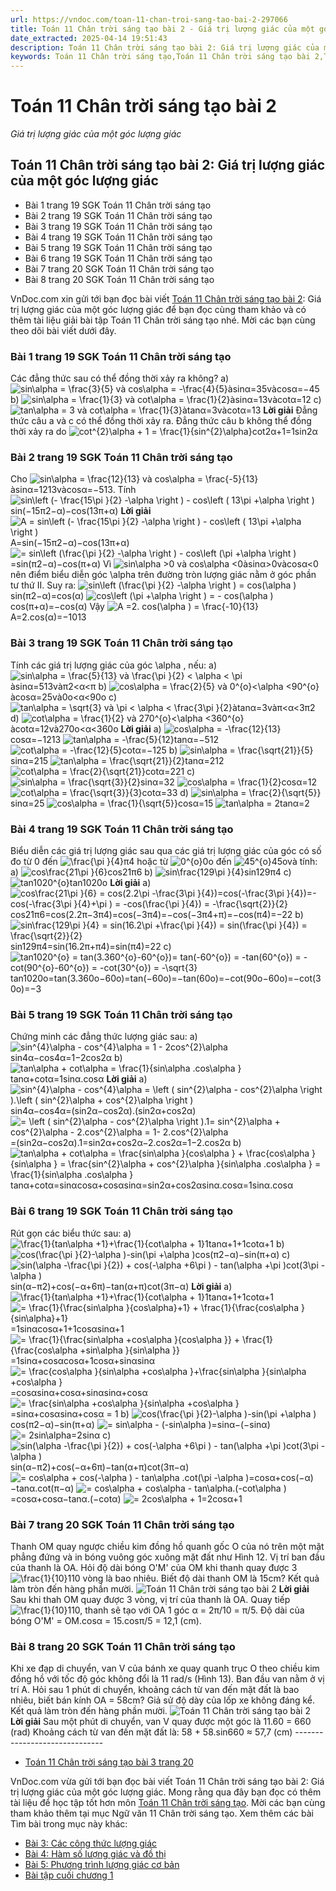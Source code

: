 ```yaml
---
url: https://vndoc.com/toan-11-chan-troi-sang-tao-bai-2-297066
title: Toán 11 Chân trời sáng tạo bài 2 - Giá trị lượng giác của một góc lượng giác - VnDoc.com
date_extracted: 2025-04-14 19:51:43
description: Toán 11 Chân trời sáng tạo bài 2: Giá trị lượng giác của một góc lượng giác được VnDoc.com sưu tầm và xin gửi tới bạn đọc cùng tham khảo để dễ dàng giải SGK Toán 11 Chân trời sáng tạo nhé.
keywords: Toán 11 Chân trời sáng tạo,Toán 11 Chân trời sáng tạo bài 2,Toán lớp 11 Chân trời sáng tạo,bài tập toán 11 Chân trời sáng tạo,giải sgk toán 11 Chân trời sáng tạo,giải toán 11 Chân trời sáng tạo,toán 11 ctst,toán 11 chân trời,toán 11,giải toán 11 Chân trời sáng tạo 1,giải toán 11 Chân trời sáng tạo bài 2,giải Toán 11 Chân trời sáng tạo bài 2 Giá trị lượng giác của một góc lượng giác,bài 2 Giá trị lượng giác của một góc lượng giác,Giá trị lượng giác của một góc lượng giác
---
```


# Toán 11 Chân trời sáng tạo bài 2
 _Giá trị lượng giác của một góc lượng giác_
## Toán 11 Chân trời sáng tạo bài 2: Giá trị lượng giác của một góc lượng giác
  * Bài 1 trang 19 SGK Toán 11 Chân trời sáng tạo
  * Bài 2 trang 19 SGK Toán 11 Chân trời sáng tạo
  * Bài 3 trang 19 SGK Toán 11 Chân trời sáng tạo
  * Bài 4 trang 19 SGK Toán 11 Chân trời sáng tạo
  * Bài 5 trang 19 SGK Toán 11 Chân trời sáng tạo
  * Bài 6 trang 19 SGK Toán 11 Chân trời sáng tạo
  * Bài 7 trang 20 SGK Toán 11 Chân trời sáng tạo
  * Bài 8 trang 20 SGK Toán 11 Chân trời sáng tạo

VnDoc.com xin gửi tới bạn đọc bài viết [Toán 11 Chân trời sáng tạo bài 2](<https://vndoc.com/toan-11-chan-troi-sang-tao-bai-2-297066>): Giá trị lượng giác của một góc lượng giác để bạn đọc cùng tham khảo và có thêm tài liệu giải bài tập Toán 11 Chân trời sáng tạo nhé. Mời các bạn cùng theo dõi bài viết dưới đây.
### Bài 1 trang 19 SGK Toán 11 Chân trời sáng tạo
Các đẳng thức sau có thể đồng thời xảy ra không?
a\) ![sin\\alpha = \\frac{3}{5} và cos\\alpha = -\\frac{4}{5}](https://i.vdoc.vn/data/image/blank.png)àsinα=35vàcosα=−45
b\) ![sin\\alpha = \\frac{1}{3} và cot\\alpha = \\frac{1}{2}](https://i.vdoc.vn/data/image/blank.png)àsinα=13vàcotα=12
c\) ![tan\\alpha = 3 và cot\\alpha = \\frac{1}{3}](https://i.vdoc.vn/data/image/blank.png)àtanα=3vàcotα=13
**Lời giải**
Đẳng thức câu a và c có thể đồng thời xảy ra.
Đẳng thức câu b không thể đồng thời xảy ra do ![cot^{2}\\alpha  + 1 = \\frac{1}{sin^{2}\\alpha}](https://i.vdoc.vn/data/image/blank.png)cot2α+1=1sin2α
### Bài 2 trang 19 SGK Toán 11 Chân trời sáng tạo
Cho ![sin\\alpha = \\frac{12}{13} và  cos\\alpha = \\frac{-5}{13}](https://i.vdoc.vn/data/image/blank.png)àsinα=1213vàcosα=−513. Tính ![sin\\left \(- \\frac{15\\pi }{2} -\\alpha \\right \) - cos\\left \( 13\\pi +\\alpha  \\right \)](https://i.vdoc.vn/data/image/blank.png)sin\(−15π2−α\)−cos\(13π+α\)
**Lời giải**
![A = sin\\left \(- \\frac{15\\pi }{2} -\\alpha \\right \) - cos\\left \( 13\\pi +\\alpha  \\right \)](https://i.vdoc.vn/data/image/blank.png) A=sin\(−15π2−α\)−cos\(13π+α\)
![= sin\\left \(\\frac{\\pi }{2} -\\alpha \\right \) - cos\\left \(\\pi +\\alpha  \\right \)](https://i.vdoc.vn/data/image/blank.png)=sin\(π2−α\)−cos\(π+α\)
Vì ![sin\\alpha >0 và  cos\\alpha <0](https://i.vdoc.vn/data/image/blank.png)àsinα>0vàcosα<0 nên điểm biểu diễn góc \alpha trên đường tròn lượng giác nằm ở góc phần tư thứ II.
Suy ra: ![sin\\left \(\\frac{\\pi }{2} -\\alpha \\right \) = cos\(\\alpha \)](https://i.vdoc.vn/data/image/blank.png)sin\(π2−α\)=cos\(α\)
![cos\\left \(\\pi +\\alpha  \\right \) = - cos\(\\alpha \)](https://i.vdoc.vn/data/image/blank.png)cos\(π+α\)=−cos\(α\)
Vậy ![A =2. cos\(\\alpha \) = \\frac{-10}{13}](https://i.vdoc.vn/data/image/blank.png)A=2.cos\(α\)=−1013
### Bài 3 trang 19 SGK Toán 11 Chân trời sáng tạo
Tính các giá trị lượng giác của góc \alpha , nếu:
a\) ![sin\\alpha = \\frac{5}{13} và \\frac{\\pi }{2} < \\alpha < \\pi](https://i.vdoc.vn/data/image/blank.png)àsinα=513vàπ2<α<π
b\) ![cos\\alpha = \\frac{2}{5} và 0^{o}<\\alpha <90^{o}](https://i.vdoc.vn/data/image/blank.png)àcosα=25và0o<α<90o
c\) ![tan\\alpha = \\sqrt{3} và \\pi < \\alpha <  \\frac{3\\pi }{2}](https://i.vdoc.vn/data/image/blank.png)àtanα=3vàπ<α<3π2
d\) ![cot\\alpha = \\frac{1}{2} và 270^{o}<\\alpha <360^{o}](https://i.vdoc.vn/data/image/blank.png)àcotα=12và270o<α<360o
**Lời giải**
a\) ![cos\\alpha = -\\frac{12}{13}](https://i.vdoc.vn/data/image/blank.png)cosα=−1213
![tan\\alpha = -\\frac{5}{12}](https://i.vdoc.vn/data/image/blank.png)tanα=−512
![cot\\alpha = -\\frac{12}{5}](https://i.vdoc.vn/data/image/blank.png)cotα=−125
b\) ![sin\\alpha = \\frac{\\sqrt{21}}{5}](https://i.vdoc.vn/data/image/blank.png)sinα=215
![tan\\alpha = \\frac{\\sqrt{21}}{2}](https://i.vdoc.vn/data/image/blank.png)tanα=212
![cot\\alpha = \\frac{2}{\\sqrt{21}}](https://i.vdoc.vn/data/image/blank.png)cotα=221
c\) ![sin\\alpha = \\frac{\\sqrt{3}}{2}](https://i.vdoc.vn/data/image/blank.png)sinα=32
![cos\\alpha = \\frac{1}{2}](https://i.vdoc.vn/data/image/blank.png)cosα=12
![cot\\alpha = \\frac{\\sqrt{3}}{3}](https://i.vdoc.vn/data/image/blank.png)cotα=33
d\) ![sin\\alpha = \\frac{2}{\\sqrt{5}}](https://i.vdoc.vn/data/image/blank.png)sinα=25
![cos\\alpha = \\frac{1}{\\sqrt{5}}](https://i.vdoc.vn/data/image/blank.png)cosα=15
![tan\\alpha = 2](https://i.vdoc.vn/data/image/blank.png)tanα=2
### Bài 4 trang 19 SGK Toán 11 Chân trời sáng tạo
Biểu diễn các giá trị lượng giác sau qua các giá trị lượng giác của góc có số đo từ 0 đến ![\\frac{\\pi }{4}](https://i.vdoc.vn/data/image/blank.png)π4 hoặc từ ![0^{o}](https://i.vdoc.vn/data/image/blank.png)0o đến ![45^{o}](https://i.vdoc.vn/data/image/blank.png)45ovà tính:
a\) ![cos\\frac{21\\pi }{6}](https://i.vdoc.vn/data/image/blank.png)cos21π6
b\) ![sin\\frac{129\\pi }{4}](https://i.vdoc.vn/data/image/blank.png)sin129π4
c\) ![tan1020^{o}](https://i.vdoc.vn/data/image/blank.png)tan1020o
**Lời giải**
a\) ![cos\\frac{21\\pi }{6} = cos\(2.2\\pi -\\frac{3\\pi }{4}\)=cos\(-\\frac{3\\pi }{4}\)=-cos\(-\\frac{3\\pi }{4}+\\pi \) = -cos\(\\frac{\\pi }{4}\) = -\\frac{\\sqrt{2}}{2}](https://i.vdoc.vn/data/image/blank.png)cos21π6=cos\(2.2π−3π4\)=cos\(−3π4\)=−cos\(−3π4+π\)=−cos\(π4\)=−22
b\) ![sin\\frac{129\\pi }{4} = sin\(16.2\\pi +\\frac{\\pi }{4}\) = sin\(\\frac{\\pi }{4}\) = \\frac{\\sqrt{2}}{2}](https://i.vdoc.vn/data/image/blank.png)sin129π4=sin\(16.2π+π4\)=sin\(π4\)=22
c\) ![tan1020^{o} = tan\(3.360^{o}-60^{o}\)= tan\(-60^{o}\) = -tan\(60^{o}\) = -cot\(90^{o}-60^{o}\) = -cot\(30^{o}\) = -\\sqrt{3}](https://i.vdoc.vn/data/image/blank.png)tan1020o=tan\(3.360o−60o\)=tan\(−60o\)=−tan\(60o\)=−cot\(90o−60o\)=−cot\(30o\)=−3
### Bài 5 trang 19 SGK Toán 11 Chân trời sáng tạo
Chứng minh các đẳng thức lượng giác sau:
a\) ![sin^{4}\\alpha  - cos^{4}\\alpha = 1 - 2cos^{2}\\alpha](https://i.vdoc.vn/data/image/blank.png)sin4α−cos4α=1−2cos2α
b\) ![tan\\alpha  + cot\\alpha  = \\frac{1}{sin\\alpha .cos\\alpha }](https://i.vdoc.vn/data/image/blank.png)tanα+cotα=1sinα.cosα
**Lời giải**
a\) ![sin^{4}\\alpha  - cos^{4}\\alpha = \\left \( sin^{2}\\alpha  - cos^{2}\\alpha \\right \).\\left \( sin^{2}\\alpha  + cos^{2}\\alpha \\right \)](https://i.vdoc.vn/data/image/blank.png)sin4α−cos4α=\(sin2α−cos2α\).\(sin2α+cos2α\)
![= \\left \( sin^{2}\\alpha  - cos^{2}\\alpha \\right \).1=  sin^{2}\\alpha  + cos^{2}\\alpha - 2.cos^{2}\\alpha = 1- 2.cos^{2}\\alpha](https://i.vdoc.vn/data/image/blank.png)=\(sin2α−cos2α\).1=sin2α+cos2α−2.cos2α=1−2.cos2α
b\)
![tan\\alpha  + cot\\alpha = \\frac{sin\\alpha }{cos\\alpha } + \\frac{cos\\alpha }{sin\\alpha } = \\frac{sin^{2}\\alpha + cos^{2}\\alpha }{sin\\alpha .cos\\alpha } = \\frac{1}{sin\\alpha .cos\\alpha }](https://i.vdoc.vn/data/image/blank.png)tanα+cotα=sinαcosα+cosαsinα=sin2α+cos2αsinα.cosα=1sinα.cosα
### Bài 6 trang 19 SGK Toán 11 Chân trời sáng tạo
Rút gọn các biểu thức sau:
a\) ![\\frac{1}{tan\\alpha +1}+\\frac{1}{cot\\alpha + 1}](https://i.vdoc.vn/data/image/blank.png)1tanα+1+1cotα+1
b\) ![cos\(\\frac{\\pi }{2}-\\alpha \)-sin\(\\pi +\\alpha \)](https://i.vdoc.vn/data/image/blank.png)cos\(π2−α\)−sin\(π+α\)
c\) ![sin\(\\alpha -\\frac{\\pi }{2}\) + cos\(-\\alpha +6\\pi \) - tan\(\\alpha +\\pi \)cot\(3\\pi -\\alpha \)](https://i.vdoc.vn/data/image/blank.png)sin\(α−π2\)+cos\(−α+6π\)−tan\(α+π\)cot\(3π−α\)
**Lời giải**
a\) ![\\frac{1}{tan\\alpha +1}+\\frac{1}{cot\\alpha + 1}](https://i.vdoc.vn/data/image/blank.png)1tanα+1+1cotα+1
![= \\frac{1}{\\frac{sin\\alpha }{cos\\alpha}+1} + \\frac{1}{\\frac{cos\\alpha }{sin\\alpha}+1}](https://i.vdoc.vn/data/image/blank.png)=1sinαcosα+1+1cosαsinα+1
![= \\frac{1}{\\frac{sin\\alpha +cos\\alpha }{cos\\alpha }} + \\frac{1}{\\frac{cos\\alpha +sin\\alpha }{sin\\alpha }}](https://i.vdoc.vn/data/image/blank.png)=1sinα+cosαcosα+1cosα+sinαsinα
![= \\frac{cos\\alpha }{sin\\alpha +cos\\alpha }+\\frac{sin\\alpha }{sin\\alpha +cos\\alpha }](https://i.vdoc.vn/data/image/blank.png)=cosαsinα+cosα+sinαsinα+cosα
![= \\frac{sin\\alpha +cos\\alpha }{sin\\alpha +cos\\alpha }](https://i.vdoc.vn/data/image/blank.png)=sinα+cosαsinα+cosα
= 1
b\) ![cos\(\\frac{\\pi }{2}-\\alpha \)-sin\(\\pi +\\alpha \)](https://i.vdoc.vn/data/image/blank.png)cos\(π2−α\)−sin\(π+α\)
![= sin\\alpha  - \(-sin\\alpha \)](https://i.vdoc.vn/data/image/blank.png)=sinα−\(−sinα\)
![= 2sin\\alpha](https://i.vdoc.vn/data/image/blank.png)=2sinα
c\) ![sin\(\\alpha -\\frac{\\pi }{2}\) + cos\(-\\alpha +6\\pi \) - tan\(\\alpha +\\pi \)cot\(3\\pi -\\alpha \)](https://i.vdoc.vn/data/image/blank.png)sin\(α−π2\)+cos\(−α+6π\)−tan\(α+π\)cot\(3π−α\)
![= cos\\alpha + cos\(-\\alpha \) - tan\\alpha .cot\(\\pi -\\alpha \)](https://i.vdoc.vn/data/image/blank.png)=cosα+cos\(−α\)−tanα.cot\(π−α\)
![= cos\\alpha + cos\\alpha - tan\\alpha.\(-cot\\alpha \)](https://i.vdoc.vn/data/image/blank.png)=cosα+cosα−tanα.\(−cotα\)
![= 2cos\\alpha + 1](https://i.vdoc.vn/data/image/blank.png)=2cosα+1
### Bài 7 trang 20 SGK Toán 11 Chân trời sáng tạo
Thanh OM quay ngược chiều kim đồng hồ quanh gốc O của nó trên một mặt phẳng đứng và in bóng vuông góc xuông mặt đất như Hình 12. Vị trí ban đầu của thanh là OA. Hỏi độ dài bóng O'M' của OM khi thanh quay được 3 ![\\frac{1}{10}](https://i.vdoc.vn/data/image/blank.png)110 vòng là bao nhiêu. Biết độ dài thanh OM là 15cm? Kết quả làm tròn đến hàng phần mười.
![Toán 11 Chân trời sáng tạo bài 2](https://i.vdoc.vn/data/image/2023/05/16/toan-11-chan-troi-sang-tao-bai-2-1.jpg)
**Lời giải**
Sau khi thah OM quay được 3 vòng, vị trí của thanh là OA. Quay tiếp ![\\frac{1}{10}](https://i.vdoc.vn/data/image/blank.png)110, thanh sẽ tạo với OA 1 góc α = 2π/10 = π/5.
Độ dài của bóng O'M' = OM.cosα = 15.cosπ/5 = 12,1 \(cm\).
### Bài 8 trang 20 SGK Toán 11 Chân trời sáng tạo
Khi xe đạp di chuyển, van V của bánh xe quay quanh trục O theo chiều kim đồng hồ với tốc độ góc không đổi là 11 rad/s \(Hình 13\). Ban đầu van nằm ở vị trí A. Hỏi sau 1 phút di chuyển, khoảng cách từ van đến mặt đất là bao nhiêu, biết bán kính OA = 58cm? Giả sử độ dày của lốp xe không đáng kể. Kết quả làm tròn đến hàng phần mười.
![Toán 11 Chân trời sáng tạo bài 2](https://i.vdoc.vn/data/image/2023/05/16/toan-11-chan-troi-sang-tao-bai-2-2.jpg)
**Lời giải**
Sau một phút di chuyển, van V quay được một góc là 11.60 = 660 \(rad\)
Khoảng cách từ van đến mặt đất là: 58 + 58.sin660 ≈ 57,7 \(cm\)
\------------------------------
  * [Toán 11 Chân trời sáng tạo bài 3 trang 20](<https://vndoc.com/toan-11-chan-troi-sang-tao-bai-3-trang-20-297315>)

VnDoc.com vừa gửi tới bạn đọc bài viết Toán 11 Chân trời sáng tạo bài 2: Giá trị lượng giác của một góc lượng giác. Mong rằng qua đây bạn đọc có thêm tài liệu để học tập tốt hơn môn [Toán 11 Chân trời sáng tạo](<https://vndoc.com/toan-11-chan-troi-sang-tao>). Mời các bạn cùng tham khảo thêm tại mục Ngữ văn 11 Chân trời sáng tạo.
Xem thêm các bài Tìm bài trong mục này khác:
  * [Bài 3: Các công thức lượng giác](</toan-11-chan-troi-sang-tao-bai-3-trang-20-297315>)
  * [Bài 4: Hàm số lượng giác và đồ thị](</toan-11-chan-troi-sang-tao-bai-4-trang-25-297396>)
  * [Bài 5: Phương trình lượng giác cơ bản](</toan-11-chan-troi-sang-tao-bai-5-trang-34-297402>)
  * [Bài tập cuối chương 1](</toan-11-chan-troi-sang-tao-bai-tap-cuoi-chuong-1-297407>)

